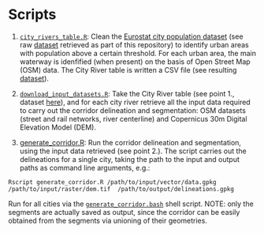 # Scripts

1. [`city_rivers_table.R`](./city_rivers_table.R): Clean the [Eurostat city population dataset](https://ec.europa.eu/eurostat/web/regions-and-cities) (see raw [dataset](../data/) retrieved as part of this repository) to identify urban areas with population above a certain threshold. For each urban area, the main waterway is idenfified (when present) on the basis of Open Street Map (OSM) data. The City River table is written a CSV file (see resulting [dataset](../output/city_rivers.csv)).

2. [`download_input_datasets.R`](./download_input_datasets.R): Take the City River table (see point 1., dataset [here](../output/city_rivers.csv)), and for each city river retrieve all the input data required to carry out the corridor delineation and segmentation: OSM datasets (street and rail networks, river centerline) and Copernicus 30m Digital Elevation Model (DEM).

3. [generate_corridor.R](./generate_corridor.R): Run the corridor delineation and segmentation, using the input data retrieved (see point 2.). The script carries out the delineations for a single city, taking the path to the input and output paths as command line arguments, e.g.:
```shell
Rscript generate_corridor.R /path/to/input/vector/data.gpkg /path/to/input/raster/dem.tif  /path/to/output/delineations.gpkg
```
Run for all cities via the [`generate_corridor.bash`](./generate_corridor.bash) shell script. NOTE: only the segments are actually saved as output, since the corridor can be easily obtained from the segments via unioning of their geometries.
